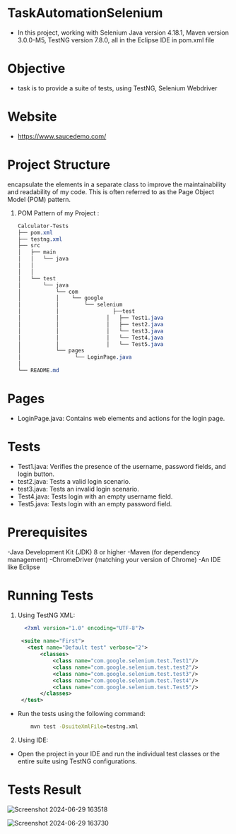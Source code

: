 # TaskAutomationSelenium

- In this project, working with Selenium Java version 4.18.1, Maven version 3.0.0-M5, TestNG version 7.8.0, all in the Eclipse IDE in pom.xml file

 #  Objective
- task is to provide a suite of tests, using TestNG, Selenium Webdriver

#  Website
- https://www.saucedemo.com/

# Project Structure
 encapsulate the elements in a separate class to improve the maintainability and readability of my code. This is often referred to as the Page Object Model (POM) pattern. 
 
1. POM Pattern of my Project :
   ```css
   Calculator-Tests
   ├── pom.xml
   ├── testng.xml
   ├── src
   │   ├── main
   │   │   └── java
   │   │       
   │   │       
   │   └── test
   │       └── java
   │           └── com
   │           │    └── google
   │           │        └── selenium
   │           │                 ├──test
   │           │               │   ├── Test1.java
   │           │               │   ├── test2.java
   │           │               │   └── test3.java
   │           │               │   └── Test4.java
   │           │               │   └── Test5.java
   │           └── pages
   │                 └── LoginPage.java
   │                   
   └── README.md


# Pages
- LoginPage.java: Contains web elements and actions for the login page.
  
# Tests

- Test1.java: Verifies the presence of the username, password fields, and login button.
- test2.java: Tests a valid login scenario.
- test3.java: Tests an invalid login scenario.
- Test4.java: Tests login with an empty username field.
- Test5.java: Tests login with an empty password field.

# Prerequisites
-Java Development Kit (JDK) 8 or higher
-Maven (for dependency management)
-ChromeDriver (matching your version of Chrome)
-An IDE like Eclipse

# Running Tests

1. Using TestNG XML:
   ```xml
     <?xml version="1.0" encoding="UTF-8"?>
 
    <suite name="First">
      <test name="Default test" verbose="2">
          <classes>
              <class name="com.google.selenium.test.Test1"/>
              <class name="com.google.selenium.test.test2"/>
              <class name="com.google.selenium.test.test3"/>
              <class name="com.google.selenium.test.Test4"/>
              <class name="com.google.selenium.test.Test5"/>
          </classes>
    </test>  
</suite>  


- Run the tests using the following command:
  ```cmd
      mvn test -DsuiteXmlFile=testng.xml
  
2. Using IDE:
- Open the project in your IDE and run the individual test classes or the entire suite using TestNG configurations.

# Tests Result
![Screenshot 2024-06-29 163518](https://github.com/Yassmin-gamal/TaskAutomationSelenium/assets/66153260/aa237ade-d389-4c3f-b23a-9dc1792c98eb)

![Screenshot 2024-06-29 163730](https://github.com/Yassmin-gamal/TaskAutomationSelenium/assets/66153260/539d4467-b83c-44b2-b7a2-60baa3dcbf06)



